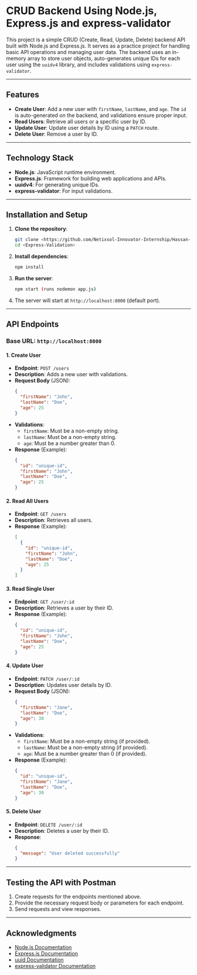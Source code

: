 # CRUD Backend Using Node.js, Express.js and express-validator

This project is a simple CRUD (Create, Read, Update, Delete) backend API built with Node.js and Express.js. It serves as a practice project for handling basic API operations and managing user data. The backend uses an in-memory array to store user objects, auto-generates unique IDs for each user using the `uuidv4` library, and includes validations using `express-validator`.

---

## Features

- **Create User**: Add a new user with `firstName`, `lastName`, and `age`. The `id` is auto-generated on the backend, and validations ensure proper input.
- **Read Users**: Retrieve all users or a specific user by ID.
- **Update User**: Update user details by ID using a `PATCH` route.
- **Delete User**: Remove a user by ID.

---

## Technology Stack

- **Node.js**: JavaScript runtime environment.
- **Express.js**: Framework for building web applications and APIs.
- **uuidv4**: For generating unique IDs.
- **express-validator**: For input validations.

---

## Installation and Setup

1. **Clone the repository**:

   ```bash
   git clone <https://github.com/Netixsol-Innovator-Internship/Hassan-Mujahid/tree/main/Week5/Day-2/Express-Validation>
   cd <Express-Validation>
   ```

2. **Install dependencies**:

   ```bash
   npm install
   ```

3. **Run the server**:

   ```bash
   npm start (runs nodemon app.js)
   ```

4. The server will start at `http://localhost:8000` (default port).

---

## API Endpoints

### Base URL: `http://localhost:8000`

#### 1. **Create User**

- **Endpoint**: `POST /users`
- **Description**: Adds a new user with validations.
- **Request Body** (JSON):
  ```json
  {
    "firstName": "John",
    "lastName": "Doe",
    "age": 25
  }
  ```
- **Validations**:
  - `firstName`: Must be a non-empty string.
  - `lastName`: Must be a non-empty string.
  - `age`: Must be a number greater than 0.
- **Response** (Example):
  ```json
  {
    "id": "unique-id",
    "firstName": "John",
    "lastName": "Doe",
    "age": 25
  }
  ```

#### 2. **Read All Users**

- **Endpoint**: `GET /users`
- **Description**: Retrieves all users.
- **Response** (Example):
  ```json
  [
    {
      "id": "unique-id",
      "firstName": "John",
      "lastName": "Doe",
      "age": 25
    }
  ]
  ```

#### 3. **Read Single User**

- **Endpoint**: `GET /user/:id`
- **Description**: Retrieves a user by their ID.
- **Response** (Example):
  ```json
  {
    "id": "unique-id",
    "firstName": "John",
    "lastName": "Doe",
    "age": 25
  }
  ```

#### 4. **Update User**

- **Endpoint**: `PATCH /user/:id`
- **Description**: Updates user details by ID.
- **Request Body** (JSON):
  ```json
  {
    "firstName": "Jane",
    "lastName": "Doe",
    "age": 30
  }
  ```
- **Validations**:
  - `firstName`: Must be a non-empty string (if provided).
  - `lastName`: Must be a non-empty string (if provided).
  - `age`: Must be a number greater than 0 (if provided).
- **Response** (Example):
  ```json
  {
    "id": "unique-id",
    "firstName": "Jane",
    "lastName": "Doe",
    "age": 30
  }
  ```

#### 5. **Delete User**

- **Endpoint**: `DELETE /user/:id`
- **Description**: Deletes a user by their ID.
- **Response**:
  ```json
  {
    "message": "User deleted successfully"
  }
  ```

---

## Testing the API with Postman

1. Create requests for the endpoints mentioned above.
2. Provide the necessary request body or parameters for each endpoint.
3. Send requests and view responses.

---

## Acknowledgments

- [Node.js Documentation](https://nodejs.org/)
- [Express.js Documentation](https://expressjs.com/)
- [uuid Documentation](https://www.npmjs.com/package/uuid)
- [express-validator Documentation](https://express-validator.github.io/)
